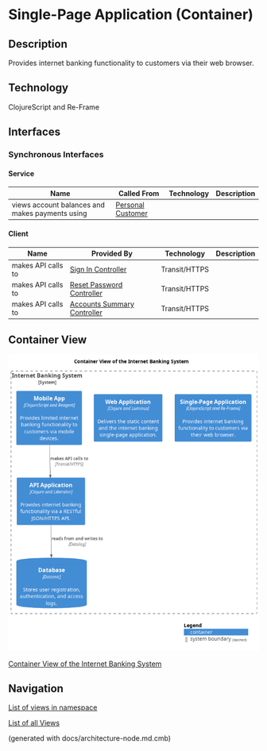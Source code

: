 # Single-Page Application (Container)
## Description
Provides internet banking functionality to customers via their web browser.

## Technology
ClojureScript and Re-Frame


## Interfaces

### Synchronous Interfaces

#### Service
| Name | Called From | Technology | Description |
|---|---|---|---|
| views account balances and makes payments using | [Personal Customer](../../../mybank/personal-customer.md) |  |  |

#### Client
| Name | Provided By | Technology | Description |
|---|---|---|---|
| makes API calls to | [Sign In Controller](../../../mybank/digital-banking/internet-banking-system/sign-in-controller.md) | Transit/HTTPS |  |
| makes API calls to | [Reset Password Controller](../../../mybank/digital-banking/internet-banking-system/reset-password-controller.md) | Transit/HTTPS |  |
| makes API calls to | [Accounts Summary Controller](../../../mybank/digital-banking/internet-banking-system/accounts-summary-controller.md) | Transit/HTTPS |  |

## Container View
![Container View of the Internet Banking System](../../../mybank/digital-banking/internet-banking-system/container-view.png)

[Container View of the Internet Banking System](../../../mybank/digital-banking/internet-banking-system/container-view.md)


## Navigation
[List of views in namespace](./views-in-namespace.md)

[List of all Views](../../../views.md)

(generated with docs/architecture-node.md.cmb)
